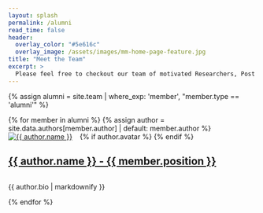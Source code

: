 ```yaml
---
layout: splash
permalink: /alumni
read_time: false
header:
  overlay_color: "#5e616c"
  overlay_image: /assets/images/mm-home-page-feature.jpg
title: "Meet the Team"
excerpt: >
  Please feel free to checkout our team of motivated Researchers, Post Doc's, PhD Student's and Engineers
---
```

{% assign alumni = site.team | where_exp: 'member', "member.type == 'alumni'" %}

<div itemscope itemtype="https://schema.org/Person">
{% for member in alumni %}
  {% assign author = site.data.authors[member.author] | default: member.author %}
  <div style='overflow:auto'>
  {% if author.avatar %}
    <div class="author__avatar" style="float:left;margin-right: 15px;">
        <a href="{{ member.url | relative_url }}">
          <img src="{{ author.avatar | relative_url }}" alt="{{ author.name }}" itemprop="image">
        </a>
    </div>
  {% endif %}
  <h2 style="float: left;">
    <a href="{{ member.url }}">
      {{ author.name }} - {{ member.position }}
    </a>
  </h2>
  </div>
  <p>{{ author.bio | markdownify }}</p>
{% endfor %}
</div>